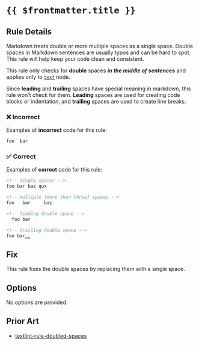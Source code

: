 # `{{ $frontmatter.title }}`

<!-- markdownlint-disable-next-line no-inline-html -->
<div v-html="$frontmatter.rule"></div>

## Rule Details

Markdown treats double or more multiple spaces as a single space. Double spaces in Markdown sentences are usually typos and can be hard to spot. This rule will help keep your code clean and consistent.

This rule only checks for **double** spaces ***in the middle of sentences*** and applies only to [`text`](https://github.com/syntax-tree/mdast?tab=readme-ov-file#text) node.

Since **leading** and **trailing** spaces have special meaning in markdown, this rule won't check for them. **Leading** spaces are used for creating code blocks or indentation, and **trailing** spaces are used to create line breaks.

### ❌ Incorrect

Examples of **incorrect** code for this rule:

```md
foo  bar
```

### ✅ Correct

Examples of **correct** code for this rule:

```md
<!-- Single spaces -->
foo bar baz qux

<!-- multiple (more than three) spaces -->
foo   bar     baz

<!-- leading double space -->
  foo bar

<!-- trailing double space -->
foo bar␣␣
```

## Fix

This rule fixes the double spaces by replacing them with a single space.

## Options

No options are provided.

## Prior Art

- [textlint-rule-doubled-spaces](https://github.com/iwamatsu0430/textlint-rule-doubled-spaces)
